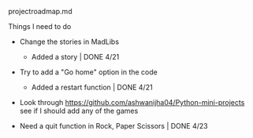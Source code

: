 
projectroadmap.md

Things I need to do
- Change the stories in MadLibs 
  - Added a story | DONE 4/21
  
- Try to add a "Go home" option in the code
  - Added a restart function | DONE 4/21
  
- Look through https://github.com/ashwanijha04/Python-mini-projects see if I should add any of the games

- Need a quit function in Rock, Paper Scissors | DONE 4/23


